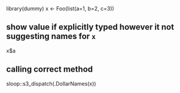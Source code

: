 library(dummy)
x <- Foo(list(a=1, b=2, c=3))
## show value if explicitly typed however it not suggesting names for `x`
x$a
## calling correct method
sloop::s3_dispatch(.DollarNames(x))
